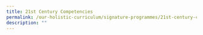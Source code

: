 ```yaml
---
title: 21st Century Competencies
permalink: /our-holistic-curriculum/signature-programmes/21st-century-competencies/
description: ""
---
```


